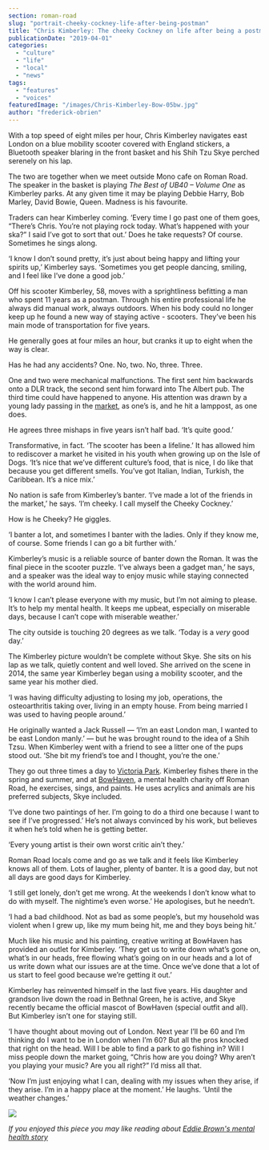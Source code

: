 ```yaml
---
section: roman-road
slug: "portrait-cheeky-cockney-life-after-being-postman"
title: "Chris Kimberley: The cheeky Cockney on life after being a postman"
publicationDate: "2019-04-01"
categories: 
  - "culture"
  - "life"
  - "local"
  - "news"
tags: 
  - "features"
  - "voices"
featuredImage: "/images/Chris-Kimberley-Bow-05bw.jpg"
author: "frederick-obrien"
---
```


With a top speed of eight miles per hour, Chris Kimberley navigates east London on a blue mobility scooter covered with England stickers, a Bluetooth speaker blaring in the front basket and his Shih Tzu Skye perched serenely on his lap.

The two are together when we meet outside Mono cafe on Roman Road. The speaker in the basket is playing _The Best of UB40 – Volume One_ as Kimberley parks. At any given time it may be playing Debbie Harry, Bob Marley, David Bowie, Queen. Madness is his favourite.

Traders can hear Kimberley coming. ‘Every time I go past one of them goes, “There’s Chris. You’re not playing rock today. What’s happened with your ska?” I said I’ve got to sort that out.’ Does he take requests? Of course. Sometimes he sings along.

‘I know I don’t sound pretty, it’s just about being happy and lifting your spirits up,’ Kimberley says. ‘Sometimes you get people dancing, smiling, and I feel like I’ve done a good job.’

Off his scooter Kimberley, 58, moves with a sprightliness befitting a man who spent 11 years as a postman. Through his entire professional life he always did manual work, always outdoors. When his body could no longer keep up he found a new way of staying active - scooters. They’ve been his main mode of transportation for five years.

He generally goes at four miles an hour, but cranks it up to eight when the way is clear.

Has he had any accidents? One. No, two. No, three. Three.

One and two were mechanical malfunctions. The first sent him backwards onto a DLR track, the second sent him forward into The Albert pub. The third time could have happened to anyone. His attention was drawn by a young lady passing in the [market](https://romanroadlondon.com/market/), as one’s is, and he hit a lamppost, as one does.

He agrees three mishaps in five years isn’t half bad. ‘It’s quite good.’

Transformative, in fact. ‘The scooter has been a lifeline.’ It has allowed him to rediscover a market he visited in his youth when growing up on the Isle of Dogs. ‘It’s nice that we’ve different culture’s food, that is nice, I do like that because you get different smells. You’ve got Italian, Indian, Turkish, the Caribbean. It’s a nice mix.’

No nation is safe from Kimberley’s banter. ‘I’ve made a lot of the friends in the market,’ he says. ‘I’m cheeky. I call myself the Cheeky Cockney.’

How is he Cheeky? He giggles.

‘I banter a lot, and sometimes I banter with the ladies. Only if they know me, of course. Some friends I can go a bit further with.’

Kimberley’s music is a reliable source of banter down the Roman. It was the final piece in the scooter puzzle. ‘I’ve always been a gadget man,’ he says, and a speaker was the ideal way to enjoy music while staying connected with the world around him.

‘I know I can’t please everyone with my music, but I’m not aiming to please. It’s to help my mental health. It keeps me upbeat, especially on miserable days, because I can’t cope with miserable weather.’

The city outside is touching 20 degrees as we talk. ‘Today is a _very_ good day.’

The Kimberley picture wouldn’t be complete without Skye. She sits on his lap as we talk, quietly content and well loved. She arrived on the scene in 2014, the same year Kimberley began using a mobility scooter, and the same year his mother died.

‘I was having difficulty adjusting to losing my job, operations, the osteoarthritis taking over, living in an empty house. From being married I was used to having people around.’

He originally wanted a Jack Russell — ‘I’m an east London man, I wanted to be east London manly.’ — but he was brought round to the idea of a Shih Tzsu. When Kimberley went with a friend to see a litter one of the pups stood out. ‘She bit my friend’s toe and I thought, you’re the one.’

They go out three times a day to [Victoria Park](https://romanroadlondon.com/victoria-park-east-london-bow/). Kimberley fishes there in the spring and summer, and at [BowHaven](https://romanroadlondon.com/bow-haven-mental-health-charity-roman-road/), a mental health charity off Roman Road, he exercises, sings, and paints. He uses acrylics and animals are his preferred subjects, Skye included.

‘I’ve done two paintings of her. I’m going to do a third one because I want to see if I’ve progressed.’ He’s not always convinced by his work, but believes it when he’s told when he is getting better.

‘Every young artist is their own worst critic ain’t they.’

Roman Road locals come and go as we talk and it feels like Kimberley knows all of them. Lots of laugher, plenty of banter. It is a good day, but not all days are good days for Kimberley.

‘I still get lonely, don’t get me wrong. At the weekends I don’t know what to do with myself. The nightime’s even worse.’ He apologises, but he needn’t.   

‘I had a bad childhood. Not as bad as some people’s, but my household was violent when I grew up, like my mum being hit, me and they boys being hit.’

Much like his music and his painting, creative writing at BowHaven has provided an outlet for Kimberley. ‘They get us to write down what’s gone on, what’s in our heads, free flowing what’s going on in our heads and a lot of us write down what our issues are at the time. Once we’ve done that a lot of us start to feel good because we’re getting it out.’

Kimberley has reinvented himself in the last five years. His daughter and grandson live down the road in Bethnal Green, he is active, and Skye recently became the official mascot of BowHaven (special outfit and all). But Kimberley isn’t one for staying still.

‘I have thought about moving out of London. Next year I’ll be 60 and I’m thinking do I want to be in London when I’m 60? But all the pros knocked that right on the head. Will I be able to find a park to go fishing in? Will I miss people down the market going, “Chris how are you doing? Why aren’t you playing your music? Are you all right?” I’d miss all that.

‘Now I’m just enjoying what I can, dealing with my issues when they arise, if they arise. I’m in a happy place at the moment.’ He laughs. ‘Until the weather changes.’

![](/images/Chris-Kimberley-Bow-01bw-1024x683.jpg)

_If you enjoyed this piece you may like reading about [Eddie Brown's mental health story](https://romanroadlondon.com/mental-health-eddie-brown-st-clements-shock-therapy-archaic-medical-treatments/)_
